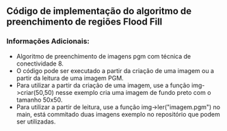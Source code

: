 ## Código de implementação do algoritmo de preenchimento de regiões Flood Fill

### Informações Adicionais:
- Algoritmo de preenchimento de imagens pgm com técnica de conectividade 8.
- O código pode ser executado a partir da criação de uma imagem ou a partir da leitura de uma imagem PGM.
- Para utilizar a partir da criação de uma imagem, use a função img->criar(50,50) nesse exemplo cria uma imagem de fundo preto com o tamanho 50x50.
- Para utilizar a partir de leitura, use a função img->ler("imagem.pgm") no main, está commitado duas imagens exemplo no repositório que podem ser utilizadas.


